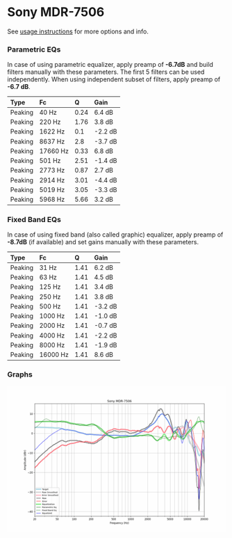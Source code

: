 # Sony MDR-7506
See [usage instructions](https://github.com/jaakkopasanen/AutoEq#usage) for more options and info.

### Parametric EQs
In case of using parametric equalizer, apply preamp of **-6.7dB** and build filters manually
with these parameters. The first 5 filters can be used independently.
When using independent subset of filters, apply preamp of **-6.7 dB**.

| Type    | Fc       |    Q | Gain    |
|:--------|:---------|:-----|:--------|
| Peaking | 40 Hz    | 0.24 | 6.4 dB  |
| Peaking | 220 Hz   | 1.76 | 3.8 dB  |
| Peaking | 1622 Hz  | 0.1  | -2.2 dB |
| Peaking | 8637 Hz  | 2.8  | -3.7 dB |
| Peaking | 17660 Hz | 0.33 | 6.8 dB  |
| Peaking | 501 Hz   | 2.51 | -1.4 dB |
| Peaking | 2773 Hz  | 0.87 | 2.7 dB  |
| Peaking | 2914 Hz  | 3.01 | -4.4 dB |
| Peaking | 5019 Hz  | 3.05 | -3.3 dB |
| Peaking | 5968 Hz  | 5.66 | 3.2 dB  |

### Fixed Band EQs
In case of using fixed band (also called graphic) equalizer, apply preamp of **-8.7dB**
(if available) and set gains manually with these parameters.

| Type    | Fc       |    Q | Gain    |
|:--------|:---------|:-----|:--------|
| Peaking | 31 Hz    | 1.41 | 6.2 dB  |
| Peaking | 63 Hz    | 1.41 | 4.5 dB  |
| Peaking | 125 Hz   | 1.41 | 3.4 dB  |
| Peaking | 250 Hz   | 1.41 | 3.8 dB  |
| Peaking | 500 Hz   | 1.41 | -3.2 dB |
| Peaking | 1000 Hz  | 1.41 | -1.0 dB |
| Peaking | 2000 Hz  | 1.41 | -0.7 dB |
| Peaking | 4000 Hz  | 1.41 | -2.2 dB |
| Peaking | 8000 Hz  | 1.41 | -1.9 dB |
| Peaking | 16000 Hz | 1.41 | 8.6 dB  |

### Graphs
![](./Sony%20MDR-7506.png)